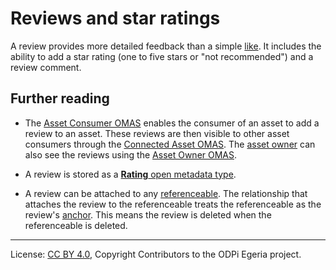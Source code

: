 <!-- SPDX-License-Identifier: CC-BY-4.0 -->
<!-- Copyright Contributors to the ODPi Egeria project. -->

# Reviews and star ratings

A review provides more detailed feedback than a simple [like](likes.md).
It includes the ability to add a star rating (one to five stars or "not recommended")
and a review comment.

## Further reading

* The [Asset Consumer OMAS](../../../asset-consumer) enables the consumer of an asset to
add a review to an asset.
These reviews are then visible to other asset consumers through the
[Connected Asset OMAS](../../../connected-asset).
The [asset owner](../user-roles/asset-owner.md) can also see the
reviews using the [Asset Owner OMAS](../../../asset-owner).

* A review is stored as a
[**Rating** open metadata type](../../../../../open-metadata-publication/website/open-metadata-types/0150-Feedback.md).

* A review can be attached to any [referenceable](../referenceable.md). The relationship
that attaches the review to the referenceable treats the referenceable as the review's
[anchor](../anchor.md).  This means the review is deleted when the referenceable is deleted.


----
License: [CC BY 4.0](https://creativecommons.org/licenses/by/4.0/),
Copyright Contributors to the ODPi Egeria project.